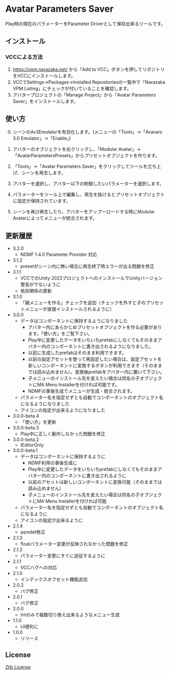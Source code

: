 # Avatar Parameters Saver

Play時の現在のパラメーターをParameter Driverとして保存出来るツールです。

## インストール

### VCCによる方法

1. https://vpm.narazaka.net/ から「Add to VCC」ボタンを押してリポジトリをVCCにインストールします。
2. VCCでSettings→Packages→Installed Repositoriesの一覧中で「Narazaka VPM Listing」にチェックが付いていることを確認します。
3. アバタープロジェクトの「Manage Project」から「Avatar Parameters Saver」をインストールします。

## 使い方

0. シーンのAv3Emulatorを有効化します。(メニューの「Tools」→「Avavars 3.0 Emulator」→「Enable」)

1. アバターのオブジェクトを右クリックし、「Modular Avatar」→「AvatarParametersPresets」からプリセットオブジェクトを作ります。

2. 「Tools」→「Avatar Parameters Saver」をクリックしてツールを立ち上げ、シーンを再生します。

3. アバターを選択し、アバター以下の制御したいパラメーターを選択します。

4. パラメーターをツール上で編集し、再生を抜けるとプリセットオブジェクトに設定が保持されています。

5. シーンを再び再生したり、アバターをアップーロードする時にModular Avatarによってメニューが統合されます。

## 更新履歴

- 3.2.0
  - NDMF 1.4.0 Parameter Provider 対応
- 3.1.2
  - presetがシーン内に無い場合に再生終了時エラーが出る問題を修正
- 3.1.1
  - VCCでのUnity 2022プロジェクトへのインストールでUnityバージョン警告がでないように
  - 依存関係の更新
- 3.1.0
  - 「親メニューを作る」チェックを追加（チェックを外すと子のプリセットメニューが直接インストールされるように）
- 3.0.0
  - データはコンポーネントに保持するようになりました
    - アバター内にあらかじめプリセットオブジェクトを作る必要があります。「使い方」をご覧下さい。
    - Play中に変更したデータをいちいちprefabにしなくてもそのままアバター内のコンポーネントに書き出されるようになりました。
    - 以前に生成したprefabはそのまま利用できます。
    - 以前の設定アセットを使って再設定したい場合は、設定アセットを新しいコンポーネントに変換するボタンが利用できます（そのままでは読み込めません）。変換後prefabをアバター内に置いて下さい。
    - 子メニューのインストール先を変えたい場合は同名の子オブジェクトにMA Menu Installerを付ければ可能です。
    - NDMFの事後生成でメニューが生成・統合されます。
  - パラメーター名を指定せずとも自動でコンポーネントのオブジェクト名になるようになりました
  - アイコンの指定が出来るようになりました
- 3.0.0-beta.4
  - 「使い方」を更新
- 3.0.0-beta.3
  - Play中に正しく動作しなかった問題を修正
- 3.0.0-beta.2
  - IEditorOnly
- 3.0.0-beta.1
  - データはコンポーネントに保持するように
    - NDMF利用の事後生成に
    - Play中に変更したデータをいちいちprefabにしなくてもそのままアバター内のコンポーネントに書き出されるように
    - 以前のアセットは新しいコンポーネントに変換可能（そのままでは読み込めません）
    - 子メニューのインストール先を変えたい場合は同名の子オブジェクトにMA Menu Installerを付ければ可能
  - パラメーター名を指定せずとも自動でコンポーネントのオブジェクト名になるように
  - アイコンの指定が出来るように
- 2.1.4
  - asmdef修正
- 2.1.3
  - floatパラメーター変更が反映されなかった問題を修正
- 2.1.2
  - パラメーター変更にすぐに追従するように
- 2.1.1
  - VCCバグへの対応
- 2.1.0
  - インデックスオフセット機能追加
- 2.0.2
  - バグ修正
- 2.0.1
  - バグ修正
- 2.0.0
  - Intのみで複数切り換え出来るようなメニュー生成
- 1.1.0
  - UI便利に
- 1.0.0
  - リリース

## License

[Zlib License](LICENSE.txt)
